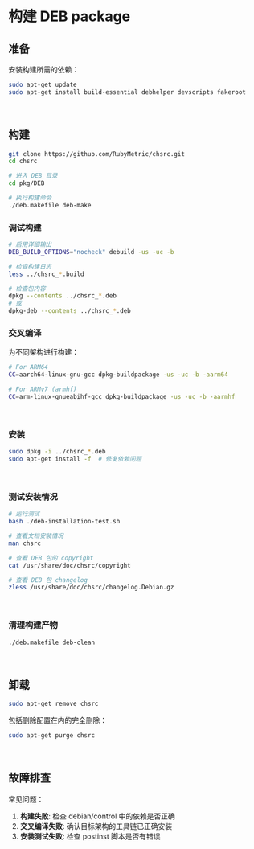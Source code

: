 <!-- -----------------------------------------------------------
 ! SPDX-License-Identifier: GFDL-1.3-or-later
 ! -------------------------------------------------------------
 ! Doc Type      : Markdown
 ! Doc Name      : BUILD.md
 ! Doc Authors   : sanchuanhehe <wyihe5520@gmail.com>
 ! Contributors  :  Aoran Zeng  <ccmywish@qq.com>
 !               |
 ! Created On    : <2025-06-14>
 ! Last Modified : <2025-06-15>
 ! ---------------------------------------------------------- -->

# 构建 DEB package

## 准备

安装构建所需的依赖：

```bash
sudo apt-get update
sudo apt-get install build-essential debhelper devscripts fakeroot
```

<br>

## 构建

```bash
git clone https://github.com/RubyMetric/chsrc.git
cd chsrc

# 进入 DEB 目录
cd pkg/DEB

# 执行构建命令
./deb.makefile deb-make
```

### 调试构建

```bash
# 启用详细输出
DEB_BUILD_OPTIONS="nocheck" debuild -us -uc -b

# 检查构建日志
less ../chsrc_*.build

# 检查包内容
dpkg --contents ../chsrc_*.deb
# 或
dpkg-deb --contents ../chsrc_*.deb
```

### 交叉编译

为不同架构进行构建：

```bash
# For ARM64
CC=aarch64-linux-gnu-gcc dpkg-buildpackage -us -uc -b -aarm64

# For ARMv7 (armhf)
CC=arm-linux-gnueabihf-gcc dpkg-buildpackage -us -uc -b -aarmhf
```

<br>

### 安装

```bash
sudo dpkg -i ../chsrc_*.deb
sudo apt-get install -f  # 修复依赖问题
```

<br>

### 测试安装情况

```bash
# 运行测试
bash ./deb-installation-test.sh

# 查看文档安装情况
man chsrc

# 查看 DEB 包的 copyright
cat /usr/share/doc/chsrc/copyright

# 查看 DEB 包 changelog
zless /usr/share/doc/chsrc/changelog.Debian.gz
```

<br>

### 清理构建产物

```bash
./deb.makefile deb-clean
```

<br>

## 卸载

```bash
sudo apt-get remove chsrc
```

包括删除配置在内的完全删除：

```bash
sudo apt-get purge chsrc
```

<br>


## 故障排查

常见问题：

1. **构建失败**: 检查 debian/control 中的依赖是否正确
2. **交叉编译失败**: 确认目标架构的工具链已正确安装
3. **安装测试失败**: 检查 postinst 脚本是否有错误

<br>
